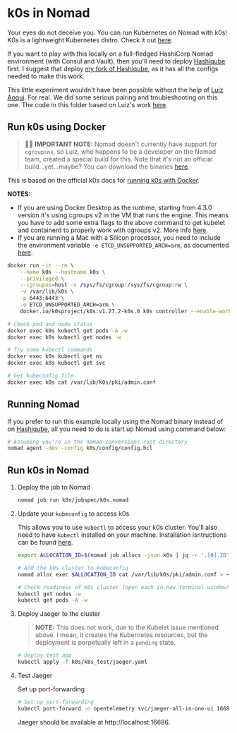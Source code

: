 # k0s in Nomad

Your eyes do not deceive you. You can run Kubernetes on Nomad with k0s! K0s is a lightweight Kubernetes distro. Check it out [here](https://docs.k0sproject.io/v1.27.2+k0s.0/).

If you want to play with this locally on a full-fledged HashiCorp Nomad environment (with Consul and Vault), then you'll need to deploy [Hashiqube](https://github.com/servian/hashiqube) first. I suggest that deploy [my fork of Hashiqube](https://github.com/avillela/hashiqube), as it has all the configs needed to make this work.

This little experiment wouldn't have been possible without the help of [Luiz Aoqui](https://github.com/lgfa29). For real. We did some serious pairing and troubleshooting on this one. The code in this folder based on Luiz's work [here](https://gist.github.com/lgfa29/145cc6063c1f491f1e6b3ed010bbcb45).

## Run k0s using Docker

> 🚨🚨 **IMPORTANT NOTE:** Nomad doesn't currently have support for `cgroupsns`, so Luiz, who happens to be a developer on the Nomad team, created a special build for this. Note that it's not an official build...yet...maybe? You can download the binaries [here](https://github.com/hashicorp/nomad/actions/runs/5312709136).

This is based on the official k0s docs for [running k0s with Docker](https://docs.k0sproject.io/v1.27.2+k0s.0/k0s-in-docker/#start-k0s).

**NOTES:**
* If you are using Docker Desktop as the runtime, starting from 4.3.0 version it's using cgroups v2 in the VM that runs the engine. This means you have to add some extra flags to the above command to get kubelet and containerd to properly work with cgroups v2. More info [here](https://docs.k0sproject.io/v1.27.2+k0s.0/k0s-in-docker/#1-initiate-k0s).
* If you are running a Mac with a Silicon processor, you need to include the environment variable `-e ETCD_UNSUPPORTED_ARCH=arm`, as documented [here](https://docs.k0sproject.io/v1.27.2+k0s.0/troubleshooting/#k0s-controller-fails-on-arm-boxes).

```bash
docker run -it --rm \
    --name k0s --hostname k0s \
    --privileged \
    --cgroupns=host -v /sys/fs/cgroup:/sys/fs/cgroup:rw \
    -v /var/lib/k0s \
    -p 6443:6443 \
    -e ETCD_UNSUPPORTED_ARCH=arm \
    docker.io/k0sproject/k0s:v1.27.2-k0s.0 k0s controller --enable-worker --no-taint

# Check pod and node status
docker exec k0s kubectl get pods -A -w
docker exec k0s kubectl get nodes -w

# Try some kubectl commands
docker exec k0s kubectl get ns
docker exec k0s kubectl get svc

# Get kubeconfig file
docker exec k0s cat /var/lib/k0s/pki/admin.conf
```

## Running Nomad

If you prefer to run this example locally using the Nomad binary instead of on [Hashiqube](README.md#Running-the-examples), all you need to do is start up Nomad using command below:

```bash
# Assuming you're in the nomad-conversions root directory
nomad agent -dev -config k0s/config/config.hcl
```


## Run k0s in Nomad

1. Deploy the job to Nomad

    ```bash
    nomad job run k0s/jobspec/k0s.nomad
    ```

2. Update your `kubeconfig` to access k0s

    This allows you to use `kubectl` to access your k0s cluster. You'll also need to have `kubectl` installed on your machine. Installation isntructions can be found [here](https://kubernetes.io/docs/tasks/tools/#kubectl).

    ```bash
    export ALLOCATION_ID=$(nomad job allocs -json k0s | jq -r '.[0].ID')

    # Add the k0s cluster to kubeconfig
    nomad alloc exec $ALLOCATION_ID cat /var/lib/k0s/pki/admin.conf > ~/.kube/config

    # Check readiness of k0s cluster (open each in new terminal window)
    kubectl get nodes -w
    kubectl get pods -A -w
    ```

3. Deploy Jaeger to the cluster

    >**NOTE:** This does not work, due to the Kubelet issue mentioned above. I mean, it creates the Kubernetes resources, but the deployment is perpetually left in a `pending` state.    

    ```bash
    # Deploy test app
    kubectl apply -f k0s/k8s_test/jaeger.yaml
    ```

4. Test Jaeger

    Set up port-forwarding

    ```bash
    # Set up port-forwarding
    kubectl port-forward -n opentelemetry svc/jaeger-all-in-one-ui 16686:16686
    ```

    Jaeger should be available at http://localhost:16686.
